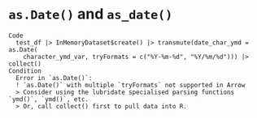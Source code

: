 # `as.Date()` and `as_date()`

    Code
      test_df |> InMemoryDataset$create() |> transmute(date_char_ymd = as.Date(
        character_ymd_var, tryFormats = c("%Y-%m-%d", "%Y/%m/%d"))) |> collect()
    Condition
      Error in `as.Date()`:
      ! `as.Date()` with multiple `tryFormats` not supported in Arrow
      > Consider using the lubridate specialised parsing functions `ymd()`, `ymd()`, etc.
      > Or, call collect() first to pull data into R.

